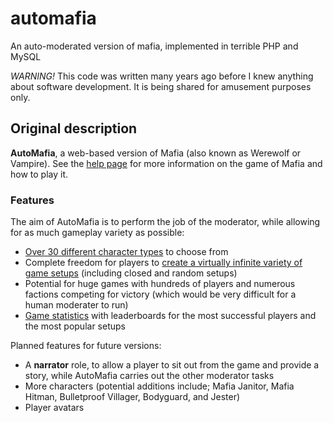 # automafia

An auto-moderated version of mafia, implemented in terrible PHP and MySQL

*WARNING!* This code was written many years ago before I knew anything about software development. It is being shared for amusement purposes only.

## Original description

**AutoMafia**, a web-based version of Mafia (also known as Werewolf or Vampire). See the [help page](mafia/help.php) for more information on the game of Mafia and how to play it.

### Features

The aim of AutoMafia is to perform the job of the moderator, while allowing for as much gameplay variety as possible:

*   [Over 30 different character types](mafia/charlist.php) to choose from
*   Complete freedom for players to [create a virtually infinite variety of game setups](mafia/newsetup.php) (including closed and random setups)
*   Potential for huge games with hundreds of players and numerous factions competing for victory (which would be very difficult for a human moderater to run)
*   [Game statistics](mafia/stats.php) with leaderboards for the most successful players and the most popular setups

Planned features for future versions:

*   A **narrator** role, to allow a player to sit out from the game and provide a story, while AutoMafia carries out the other moderator tasks
*   More characters (potential additions include; Mafia Janitor, Mafia Hitman, Bulletproof Villager, Bodyguard, and Jester)
*   Player avatars